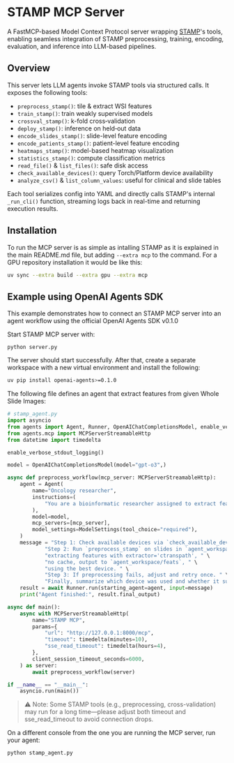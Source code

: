 # STAMP MCP Server

A FastMCP-based Model Context Protocol server wrapping [STAMP](https://github.com/KatherLab/STAMP)'s tools, enabling seamless integration of STAMP preprocessing, training, encoding, evaluation, and inference into LLM-based pipelines.

## Overview

This server lets LLM agents invoke STAMP tools via structured calls. It exposes the following tools:

- `preprocess_stamp()`: tile & extract WSI features  
- `train_stamp()`: train weakly supervised models  
- `crossval_stamp()`: k-fold cross‑validation  
- `deploy_stamp()`: inference on held‑out data
- `encode_slides_stamp()`: slide-level feature encoding  
- `encode_patients_stamp()`: patient-level feature encoding
- `heatmaps_stamp()`: model-based heatmap visualization  
- `statistics_stamp()`: compute classification metrics  
- `read_file()` & `list_files()`: safe disk access  
- `check_available_devices()`: query Torch/Platform device availability
- `analyze_csv()` & `list_column_values`: useful for clinical and slide tables

Each tool serializes config into YAML and directly calls STAMP's internal `_run_cli()` function, streaming logs back in real-time and returning execution results.

## Installation
To run the MCP server is as simple as intalling STAMP as it is explained in the main README.md file, but adding `--extra mcp` to the command. For a GPU repository installation it would be like this:
```bash
uv sync --extra build --extra gpu --extra mcp
```

## Example using OpenAI Agents SDK

This example demonstrates how to connect an STAMP MCP server into an agent workflow using the official OpenAI Agents SDK v0.1.0

Start STAMP MCP server with:

```
python server.py
```

The server should start successfully. After that, create a separate workspace with a new virtual environment and install the following:

```bash
uv pip install openai-agents>=0.1.0
```

The following file defines an agent that extract features from given Whole Slide Images:

```python
# stamp_agent.py
import asyncio
from agents import Agent, Runner, OpenAIChatCompletionsModel, enable_verbose_stdout_logging
from agents.mcp import MCPServerStreamableHttp
from datetime import timedelta

enable_verbose_stdout_logging()

model = OpenAIChatCompletionsModel(model="gpt-o3",)

async def preprocess_workflow(mcp_server: MCPServerStreamableHttp):
    agent = Agent(
        name="Oncology researcher",
        instructions=(
            "You are a bioinformatic researcher assigned to extract features from Whole Slide Images"
        ),
        model=model,
        mcp_servers=[mcp_server],
        model_settings=ModelSettings(tool_choice="required"),
    )
    message = "Step 1: Check available devices via `check_available_devices`. " \
            "Step 2: Run `preprocess_stamp` on slides in `agent_workspace/slides`, " \
            "extracting features with extractor='ctranspath', " \
            "no cache, output to `agent_workspace/feats`, " \
            "using the best device. " \
            "Step 3: If preprocessing fails, adjust and retry once. " \
            "Finally, summarize which device was used and whether it succeeded."
    result = await Runner.run(starting_agent=agent, input=message)
    print("Agent finished:", result.final_output)

async def main():
    async with MCPServerStreamableHttp(
        name="STAMP MCP",
        params={
            "url": "http://127.0.0.1:8000/mcp",
            "timeout": timedelta(minutes=10),
            "sse_read_timeout": timedelta(hours=4),
        },
        client_session_timeout_seconds=6000,
    ) as server:
        await preprocess_workflow(server)

if __name__ == "__main__":
    asyncio.run(main())
```

> :warning: Note: Some STAMP tools (e.g., preprocessing, cross-validation) may run for a long time—please adjust both timeout and sse_read_timeout to avoid connection drops.



On a different console from the one you are running the MCP server, run your agent:

```
python stamp_agent.py
```
